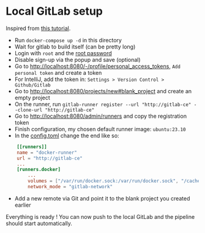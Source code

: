 # Local GitLab setup

Inspired from [this tutorial](https://www.czerniga.it/2021/11/14/how-to-install-gitlab-using-docker-compose/).

- Run `docker-compose up -d` in this directory
- Wait for gitlab to build itself (can be pretty long)
- Login with `root` and the [root password](./secret.env)
- Disable sign-up via the popup and save (optional)
- Go to [http://localhost:8080/-/profile/personal_access_tokens](http://localhost:8080/-/profile/personal_access_tokens), `Add personal token` and create a token
- For IntelliJ, add the token in: `Settings > Version Control > Github/Gitlab`
- Go to [http://localhost:8080/projects/new#blank_project](http://localhost:8080/projects/new#blank_project) and create an empty project
- On the runner, run `gitlab-runner register --url "http://gitlab-ce" --clone-url "http://gitlab-ce"`
- Go to [http://localhost:8080/admin/runners](http://localhost:8080/admin/runners) and copy the registration token
- Finish configuration, my chosen default runner image: `ubuntu:23.10`
- In the [config.toml](./gitlab-runner/config.toml) change the end like so:
```toml
    [[runners]]
    name = "docker-runner"
    url = "http://gitlab-ce"
    ...
    [runners.docker]
        ...
        volumes = ["/var/run/docker.sock:/var/run/docker.sock", "/cache"]
        network_mode = "gitlab-network"
```
- Add a new remote via Git and point it to the blank project you created earlier

Everything is ready ! You can now push to the local GitLab and the pipeline should start automatically.
